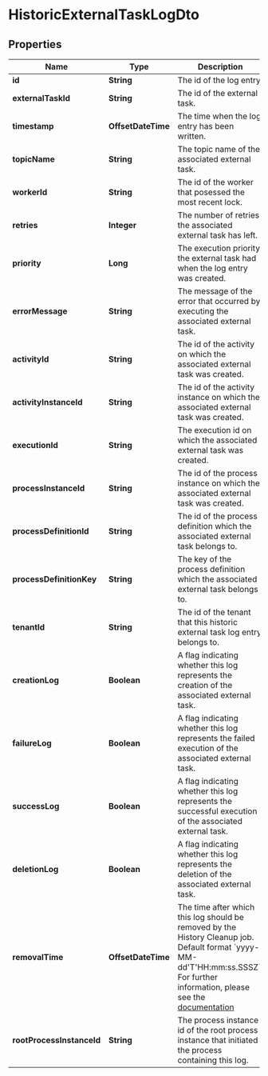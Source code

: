 

# HistoricExternalTaskLogDto

## Properties

Name | Type | Description | Notes
------------ | ------------- | ------------- | -------------
**id** | **String** | The id of the log entry. |  [optional]
**externalTaskId** | **String** | The id of the external task. |  [optional]
**timestamp** | **OffsetDateTime** | The time when the log entry has been written. |  [optional]
**topicName** | **String** | The topic name of the associated external task. |  [optional]
**workerId** | **String** | The id of the worker that posessed the most recent lock. |  [optional]
**retries** | **Integer** | The number of retries the associated external task has left. |  [optional]
**priority** | **Long** | The execution priority the external task had when the log entry was created. |  [optional]
**errorMessage** | **String** | The message of the error that occurred by executing the associated external task. |  [optional]
**activityId** | **String** | The id of the activity on which the associated external task was created. |  [optional]
**activityInstanceId** | **String** | The id of the activity instance on which the associated external task was created. |  [optional]
**executionId** | **String** | The execution id on which the associated external task was created. |  [optional]
**processInstanceId** | **String** | The id of the process instance on which the associated external task was created. |  [optional]
**processDefinitionId** | **String** | The id of the process definition which the associated external task belongs to. |  [optional]
**processDefinitionKey** | **String** | The key of the process definition which the associated external task belongs to. |  [optional]
**tenantId** | **String** | The id of the tenant that this historic external task log entry belongs to. |  [optional]
**creationLog** | **Boolean** | A flag indicating whether this log represents the creation of the associated external task. |  [optional]
**failureLog** | **Boolean** | A flag indicating whether this log represents the failed execution of the associated external task. |  [optional]
**successLog** | **Boolean** | A flag indicating whether this log represents the successful execution of the associated external task. |  [optional]
**deletionLog** | **Boolean** | A flag indicating whether this log represents the deletion of the associated external task. |  [optional]
**removalTime** | **OffsetDateTime** | The time after which this log should be removed by the History Cleanup job. Default format &#x60;yyyy-MM-dd&#39;T&#39;HH:mm:ss.SSSZ&#x60;.  For further information, please see the [documentation](https://docs.camunda.org/manual/7.18/reference/rest/overview/date-format/) |  [optional]
**rootProcessInstanceId** | **String** | The process instance id of the root process instance that initiated the process containing this log. |  [optional]



